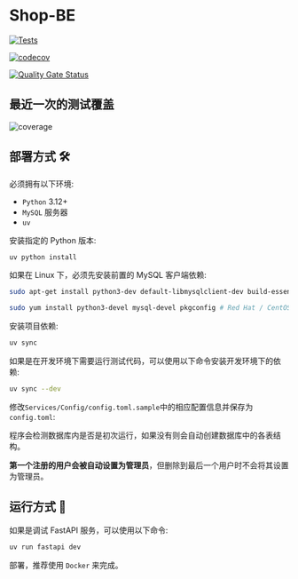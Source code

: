 # Shop-BE

[![Tests](https://github.com/Greedy-Nattinessers/Shop-BE/actions/workflows/test.yml/badge.svg)](https://github.com/Greedy-Nattinessers/Shop-BE/actions/workflows/test.yml)

[![codecov](https://codecov.io/gh/Greedy-Nattinessers/Shop-BE/graph/badge.svg?token=1FLZ0YFMSS)](https://codecov.io/gh/Greedy-Nattinessers/Shop-BE)

[![Quality Gate Status](https://sonarcloud.io/api/project_badges/measure?project=Greedy-Nattinessers_Shop-BE&metric=alert_status)](https://sonarcloud.io/summary/new_code?id=Greedy-Nattinessers_Shop-BE)

## 最近一次的测试覆盖

![coverage](https://codecov.io/gh/Greedy-Nattinessers/Shop-BE/graphs/sunburst.svg?token=1FLZ0YFMSS)

## 部署方式 🛠️

必须拥有以下环境:

- `Python` 3.12+
- `MySQL` 服务器
- `uv`

安装指定的 Python 版本:

```bash
uv python install
```

如果在 Linux 下，必须先安装前置的 MySQL 客户端依赖:

```bash
sudo apt-get install python3-dev default-libmysqlclient-dev build-essential pkg-config # Debian / Ubuntu
```

```bash
sudo yum install python3-devel mysql-devel pkgconfig # Red Hat / CentOS
```

安装项目依赖:

```bash
uv sync
```

如果是在开发环境下需要运行测试代码，可以使用以下命令安装开发环境下的依赖:

```bash
uv sync --dev
```

修改`Services/Config/config.toml.sample`中的相应配置信息并保存为`config.toml`:

程序会检测数据库内是否是初次运行，如果没有则会自动创建数据库中的各表结构。

**第一个注册的用户会被自动设置为管理员**，但删除到最后一个用户时不会将其设置为管理员。

## 运行方式 🚀

如果是调试 FastAPI 服务，可以使用以下命令:

```bash
uv run fastapi dev
```

部署，推荐使用 `Docker` 来完成。
